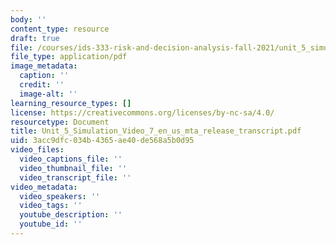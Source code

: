 ```yaml
---
body: ''
content_type: resource
draft: true
file: /courses/ids-333-risk-and-decision-analysis-fall-2021/unit_5_simulation_video_7_en_us_mta_release_transcript.pdf
file_type: application/pdf
image_metadata:
  caption: ''
  credit: ''
  image-alt: ''
learning_resource_types: []
license: https://creativecommons.org/licenses/by-nc-sa/4.0/
resourcetype: Document
title: Unit_5_Simulation_Video_7_en_us_mta_release_transcript.pdf
uid: 3acc9dfc-034b-4365-ae40-de568a5b0d95
video_files:
  video_captions_file: ''
  video_thumbnail_file: ''
  video_transcript_file: ''
video_metadata:
  video_speakers: ''
  video_tags: ''
  youtube_description: ''
  youtube_id: ''
---
```

